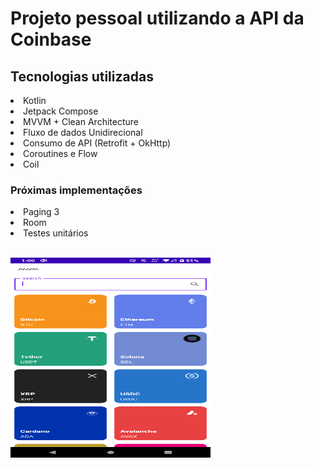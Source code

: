 <h1>Projeto pessoal utilizando a API da Coinbase</h1>

<h2>Tecnologias utilizadas</h1>
<li>Kotlin</li> 
<li>Jetpack Compose</li> 
<li>MVVM + Clean Architecture</li> 
<li>Fluxo de dados Unidirecional</li> 
<li>Consumo de API (Retrofit + OkHttp)</li>
<li>Coroutines e Flow</li>
<li>Coil</li>

<h3>Próximas implementações</h3>
<li>Paging 3</li>
<li>Room</li>
<li>Testes unitários</li>


<br><img src="screenshotlist.png" height="320" width="320" />